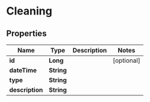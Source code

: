 # Cleaning

## Properties
Name | Type | Description | Notes
------------ | ------------- | ------------- | -------------
**id** | **Long** |  |  [optional]
**dateTime** | **String** |  | 
**type** | **String** |  | 
**description** | **String** |  | 
